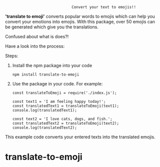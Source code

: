                                   Convert your text to emojis!!

**'translate to emoji'** converts popular words to emojis which can help you convert your emotions into emojis. With this package, over 50 emojis can be generated which give you the translations. 

Confused about what is does?!

Have a look into the process: 

Steps:

1. Install the npm package into your code

    `npm install translate-to-emoji`

3. Use the package in your code.
    For example:

    `const translateToEmoji = require('./index.js');`

    `const text1 = 'I am feeling happy today!';`<br>
    `const translatedText1 = translateToEmoji(text1);`
    `console.log(translatedText1);`


    `const text2 = 'I love cats, dogs, and fish.';`<br>
    `const translatedText2 = translateToEmoji(text2);`
    `console.log(translatedText2);`

This example code converts your entered texts into the translated emojis.
# translate-to-emoji
